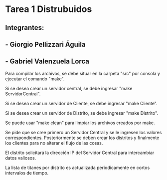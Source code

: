 # Tarea 1 Distrubuidos
## Integrantes: 
## - Giorgio Pellizzari Águila 
## - Gabriel Valenzuela Lorca

Para compilar los archivos, se debe situar en la carpeta "src" por consola y ejecutar el comando "make".

Si se desea crear un servidor central, se debe ingresar "make ServidorCentral".

Si se desea crear un servidor de Cliente, se debe ingresar "make Cliente".

Si se desea crear un servidor de Distrito, se debe ingresar "make Distrito".

Se puede usar "make clean" para limpiar los archivos creados por make.

Se pide que se cree primero un Servidor Central y se le ingresen los valores correspondientes. Posteriormente se deben crear los distritos y finalmente los clientes para no alterar el flujo de las cosas.

El distrito solicitará la dirección IP del Servidor Central para intercambiar datos valiosos.

La lista de titanes por distrito es actualizada periodicamente en cortos intervalos de tiempo.
